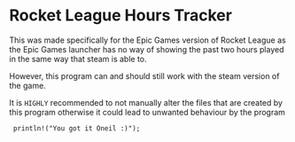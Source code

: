 # Rocket League Hours Tracker

This was made specifically for the Epic Games version of Rocket League
as the Epic Games launcher has no way of showing the past two hours played in
the same way that steam is able to.
 
However, this program can and should still work with the steam version of the game.
 
It is `HIGHLY` recommended to not manually alter the files that are created by this program
otherwise it could lead to unwanted behaviour by the program

```
 println!("You got it Oneil :)");
```
